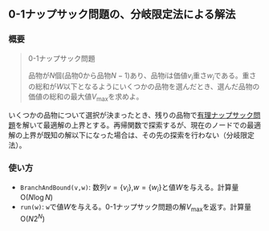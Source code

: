 ## 0-1ナップサック問題の、分岐限定法による解法

### 概要

> 0-1ナップサック問題
>
> 品物が$N$個(品物$0$から品物$N-1$)あり、品物$i$は価値$v_i$重さ$w_i$である。重さの総和が$W$以下となるようにいくつかの品物を選んだとき、選んだ品物の価値の総和の最大値$V_{\mathrm{max}}$を求めよ。

いくつかの品物について選択が決まったとき、残りの品物で[有理ナップサック問題](https://judge.u-aizu.ac.jp/onlinejudge/description.jsp?id=ALDS1_15_B)を解いて最適解の上界とする。再帰関数で探索するが、現在のノードでの最適解の上界が既知の解以下になった場合は、その先の探索を行わない（分岐限定法）。

### 使い方

- `BranchAndBound(v,w)`: 数列$v=\{v_i\}$,$w=\{w_i\}$と値$W$を与える。計算量$\mathrm{O}(N\log N)$
- `run(w)`: `w`で値$W$を与える。0-1ナップサック問題の解$V_{\mathrm{max}}$を返す。計算量$\mathrm{O}(N2^N)$
